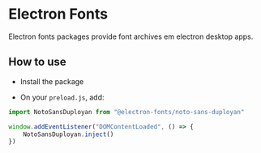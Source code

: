 # Electron Fonts

Electron fonts packages provide font archives em electron desktop apps.

## How to use

* Install the package

* On your `preload.js`, add:

```ts
import NotoSansDuployan from "@electron-fonts/noto-sans-duployan"

window.addEventListener("DOMContentLoaded", () => {
    NotoSansDuployan.inject()
})
```